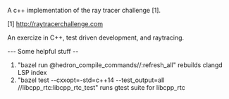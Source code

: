 A c++ implementation of the ray tracer challenge [1].

[1] http://raytracerchallenge.com

An exercize in C++, test driven development, and raytracing.

--- Some helpful stuff --

1. "bazel run @hedron_compile_commands//:refresh_all" rebuilds clangd LSP index
2. "bazel test --cxxopt=-std=c++14 --test_output=all //libcpp_rtc:libcpp_rtc_test" runs gtest suite for libcpp_rtc 



